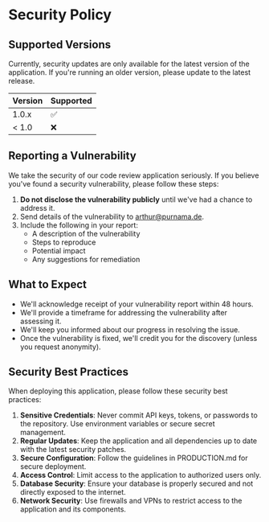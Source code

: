 # Security Policy

## Supported Versions

Currently, security updates are only available for the latest version of the application. If you're running an older version, please update to the latest release.

| Version | Supported          |
| ------- | ------------------ |
| 1.0.x   | :white_check_mark: |
| < 1.0   | :x:                |

## Reporting a Vulnerability

We take the security of our code review application seriously. If you believe you've found a security vulnerability, please follow these steps:

1. **Do not disclose the vulnerability publicly** until we've had a chance to address it.
2. Send details of the vulnerability to arthur@purnama.de.
3. Include the following in your report:
   - A description of the vulnerability
   - Steps to reproduce
   - Potential impact
   - Any suggestions for remediation
   
## What to Expect
   
- We'll acknowledge receipt of your vulnerability report within 48 hours.
- We'll provide a timeframe for addressing the vulnerability after assessing it.
- We'll keep you informed about our progress in resolving the issue.
- Once the vulnerability is fixed, we'll credit you for the discovery (unless you request anonymity).

## Security Best Practices

When deploying this application, please follow these security best practices:

1. **Sensitive Credentials**: Never commit API keys, tokens, or passwords to the repository. Use environment variables or secure secret management.
2. **Regular Updates**: Keep the application and all dependencies up to date with the latest security patches.
3. **Secure Configuration**: Follow the guidelines in PRODUCTION.md for secure deployment.
4. **Access Control**: Limit access to the application to authorized users only.
5. **Database Security**: Ensure your database is properly secured and not directly exposed to the internet.
6. **Network Security**: Use firewalls and VPNs to restrict access to the application and its components.
